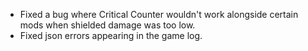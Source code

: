 - Fixed a bug where Critical Counter wouldn't work alongside certain mods when shielded damage was too low.
- Fixed json errors appearing in the game log.